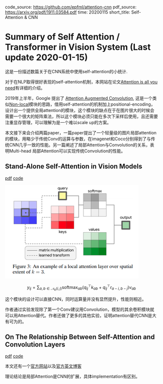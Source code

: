 code_source: https://github.com/epfml/attention-cnn
pdf_source: https://arxiv.org/pdf/1911.03584.pdf
time: 20200115
short_title: Self-Attention & CNN
# Summary of Self Attention / Transformer in Vision System (Last update 2020-01-15)

这是一份描述数篇关于在CNN系统中使用self-attention的小统计.

对于在NLP取得很好表现的self-attention机制，本网站在论文[Attention is all you need](../../Building_Blocks/Attention_is_all_you_need.md)有详细的介绍。

2019年上半年，Google 提出了 [Attention Augmented Convolution](../../Building_Blocks/Attention_Augmented_Conv.md), 这是一个类似[Non-local](../../Building_Blocks/Non-local_Neural_Networks.md)模块的思路，借用self-attention的机制加上positional-encoding，设计出一个提供全局attention的模块，这个模块的缺点在于在图片很大的时候会需要一个很大的矩阵乘法，所以这个模块必须只能在多次下采样后使用，且还需要注重显存管理，可以理解为是一个难以scale up的方案。

本文接下来会介绍两篇paper，一篇paper提出了一个轻量级的图片局部attention的模块，用略少于传统Conv的运算与参数，在imagenet和Coco分别得到了与传统CNN几乎一致的性能。另一篇阐述了局部Attention与Convolution的关系，表明Multi-head 局部Attention可以实现传统Convolution的性能。

## Stand-Alone Self-Attention in Vision Models
[pdf](https://arxiv.org/pdf/1906.05909.pdf) [code](https://github.com/leaderj1001/Stand-Alone-Self-Attention)

![image](res/localAttention_compute.png)

$$
y_{i j}=\sum_{a, b \in \mathcal{N}_{k}(i, j)} \operatorname{softmax}_{a b}\left(q_{i j}^{\top} k_{a b}+q_{i j}^{\top} r_{a-i, b-j}\right) v_{a b}
$$

这个模块的设计可以直接CNN，同时运算量并没有显然提升，性能则相近。

作者通过实验发现除了第一个Conv建议用Convolution，模型的其余卷积模块就可以用Attention替代。作者还做了更多的其他实验，证明attention替代CNN是大有可为的。

## On The Relationship Between Self-Attention and Convolution Layers

[pdf](https://arxiv.org/pdf/1911.03584.pdf) [code](https://github.com/epfml/attention-cnn)

本文还有一个[官方网站](https://epfml.github.io/attention-cnn/)以及[官方英文博客](http://jbcordonnier.com/posts/attention-cnn/)

理论结论是局部Attention是CNN的扩展，具体implementation有区别。